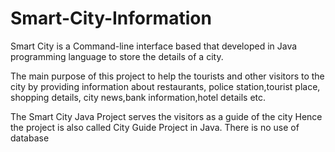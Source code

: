 # Smart-City-Information
Smart City is a Command-line interface based that developed in Java programming language to store the details of a city.

The main purpose of this project to help the tourists and other visitors to the city by providing information about restaurants, police station,tourist place, shopping details, city news,bank information,hotel details etc.

The Smart City Java Project serves the visitors as a guide of the city
Hence the project is also called City Guide Project in Java.
There is no use of database

